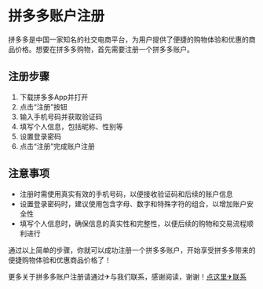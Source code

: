 # 拼多多账户注册

拼多多是中国一家知名的社交电商平台，为用户提供了便捷的购物体验和优惠的商品价格。想要在拼多多购物，首先需要注册一个拼多多账户。

## 注册步骤

1. 下载拼多多App并打开
2. 点击“注册”按钮
3. 输入手机号码并获取验证码
4. 填写个人信息，包括昵称、性别等
5. 设置登录密码
6. 点击“注册”完成账户注册

## 注意事项

- 注册时需使用真实有效的手机号码，以便接收验证码和后续的账户信息
- 设置登录密码时，建议使用包含字母、数字和特殊字符的组合，以增加账户安全性
- 填写个人信息时，确保信息的真实性和完整性，以便后续的购物和交易流程顺利进行

通过以上简单的步骤，你就可以成功注册一个拼多多账户，开始享受拼多多带来的便捷购物体验和优惠商品价格了！

更多关于拼多多账户注册请通过✈与我们联系，感谢阅读，谢谢！[点这里✈联系](https://ads.k02.cc)